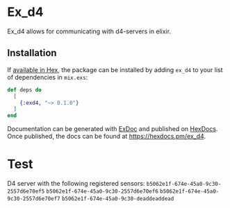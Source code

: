 # Ex_d4

Ex_d4 allows for communicating with d4-servers in elixir.

## Installation

If [available in Hex](https://hex.pm/docs/publish), the package can be installed
by adding `ex_d4` to your list of dependencies in `mix.exs`:

```elixir
def deps do
  [
    {:exd4, "~> 0.1.0"}
  ]
end
```

Documentation can be generated with [ExDoc](https://github.com/elixir-lang/ex_doc)
and published on [HexDocs](https://hexdocs.pm). Once published, the docs can
be found at <https://hexdocs.pm/ex_d4>.

# Test
D4 server with the following registered sensors:
`b5062e1f-674e-45a0-9c30-2557d6e70ef5`
`b5062e1f-674e-45a0-9c30-2557d6e70ef6`
`b5062e1f-674e-45a0-9c30-2557d6e70ef7`
`b5062e1f-674e-45a0-9c30-deaddeaddead`